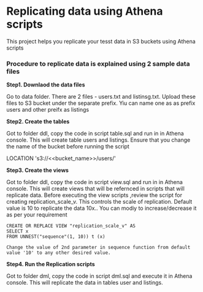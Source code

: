 # Replicating data using Athena scripts

This project helps you replicate your tesst data in S3 buckets using Athena scripts

### Procedure to replicate data is explained using 2 sample data files

<b>Step1. Downlaod the data files</b>

Go to data folder. There are 2 files - users.txt and listinsg.txt. Upload these files to S3 bucket under the separate prefix. Yiu can name one as as  prefix users and other preifx as listings

<b>Step2. Create the tables </b>

Got to folder ddl, copy the code in script table.sql and run in in Athena console. This will create table users and listings. Ensure that you change the name of the bucket before running the script

LOCATION
  's3://<<bucket_name>>/users/'

<b>Step3. Create the views </b>

Got to folder ddl, copy the code in script view.sql and run in in Athena console. This will create  views that will be refernced in scripts that will replicate data.
Before executing the view scripts ,review the script for creating replication_scale_v. This controls the scale of replication. Default value is  10 to replicate the data 10x.. You can modiy to increase/decrease it as per your requirement

	CREATE OR REPLACE VIEW "replication_scale_v" AS
	SELECT x
	FROM UNNEST("sequence"(1, 10)) t (x)

	Change the value of 2nd parameter in sequence function from default value '10' to any other desired value.

<b>Step4. Run the Replication scripts </b>

Got to folder dml, copy the code in script dml.sql and execute it in Athena console. This will replicate the data in tables user and listings.
